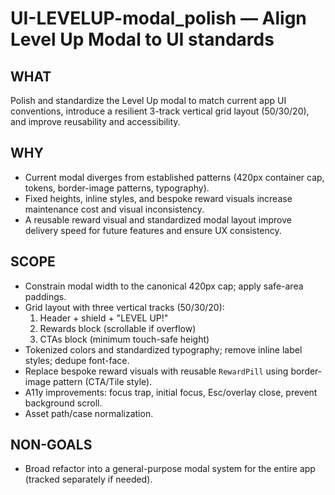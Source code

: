 # UI-LEVELUP-modal_polish — Align Level Up Modal to UI standards

## WHAT
Polish and standardize the Level Up modal to match current app UI conventions, introduce a resilient 3-track vertical grid layout (50/30/20), and improve reusability and accessibility.

## WHY
- Current modal diverges from established patterns (420px container cap, tokens, border-image patterns, typography).
- Fixed heights, inline styles, and bespoke reward visuals increase maintenance cost and visual inconsistency.
- A reusable reward visual and standardized modal layout improve delivery speed for future features and ensure UX consistency.

## SCOPE
- Constrain modal width to the canonical 420px cap; apply safe-area paddings.
- Grid layout with three vertical tracks (50/30/20):
  1) Header + shield + "LEVEL UP!"
  2) Rewards block (scrollable if overflow)
  3) CTAs block (minimum touch-safe height)
- Tokenized colors and standardized typography; remove inline label styles; dedupe font-face.
- Replace bespoke reward visuals with reusable `RewardPill` using border-image pattern (CTA/Tile style).
- A11y improvements: focus trap, initial focus, Esc/overlay close, prevent background scroll.
- Asset path/case normalization.

## NON-GOALS
- Broad refactor into a general-purpose modal system for the entire app (tracked separately if needed).


